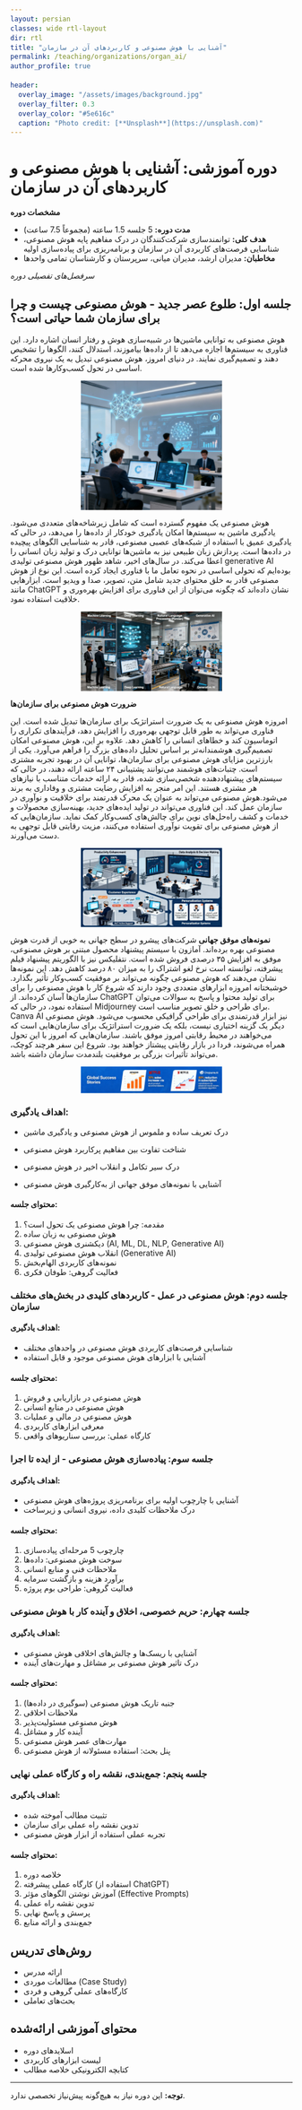 ```yaml
---
layout: persian
classes: wide rtl-layout
dir: rtl
title: "آشنایی با هوش مصنوعی و کاربردهای آن در سازمان"
permalink: /teaching/organizations/organ_ai/
author_profile: true

header:
  overlay_image: "/assets/images/background.jpg"
  overlay_filter: 0.3
  overlay_color: "#5e616c"
  caption: "Photo credit: [**Unsplash**](https://unsplash.com)"
---
```


# دوره آموزشی: آشنایی با هوش مصنوعی و کاربردهای آن در سازمان

 **مشخصات دوره**
- **مدت دوره:** 5 جلسه 1.5 ساعته (مجموعاً 7.5 ساعت)
- **هدف کلی:** توانمندسازی شرکت‌کنندگان در درک مفاهیم پایه هوش مصنوعی، شناسایی فرصت‌های کاربردی آن در سازمان و برنامه‌ریزی برای پیاده‌سازی اولیه
- **مخاطبان:** مدیران ارشد، مدیران میانی، سرپرستان و کارشناسان تمامی واحدها

*سرفصل‌های تفصیلی دوره*

## جلسه اول: طلوع عصر جدید - هوش مصنوعی چیست و چرا برای سازمان شما حیاتی است؟


هوش مصنوعی به توانایی ماشین‌ها در شبیه‌سازی هوش و رفتار انسان اشاره دارد. این فناوری به سیستم‌ها اجازه می‌دهد تا از داده‌ها بیاموزند، استدلال کنند، الگوها را تشخیص دهند و تصمیم‌گیری نمایند. در دنیای امروز، هوش مصنوعی تبدیل به یک نیروی محرکه اساسی در تحول کسب‌وکارها شده است.

<div style="display: flex; justify-content: center; align-items: center; gap: 10px;">
    <img src="/assets/teachingimages/AI_Organize/AI_Evolution.jpg" alt="سیر تکامل هوش مصنوعی" style="width: 50%; height: 50%; object-fit: contain;">
</div>

هوش مصنوعی یک مفهوم گسترده است که شامل زیرشاخه‌های متعددی می‌شود. یادگیری ماشین به سیستم‌ها امکان یادگیری خودکار از داده‌ها را می‌دهد، در حالی که یادگیری عمیق با استفاده از شبکه‌های عصبی مصنوعی، قادر به شناسایی الگوهای پیچیده در داده‌ها است. پردازش زبان طبیعی نیز به ماشین‌ها توانایی درک و تولید زبان انسانی را اعطا می‌کند. در سال‌های اخیر، شاهد ظهور هوش مصنوعی تولیدی generative AI بوده‌ایم که تحولی اساسی در نحوه تعامل ما با فناوری ایجاد کرده است. این نوع از هوش مصنوعی قادر به خلق محتوای جدید شامل متن، تصویر، صدا و ویدیو است. ابزارهایی مانند ChatGPT نشان داده‌اند که چگونه می‌توان از این فناوری برای افزایش بهره‌وری و خلاقیت استفاده نمود.

<div style="display: flex; justify-content: center; align-items: center; gap: 10px;">
    <img src="/assets/teachingimages/AI_Organize/Generative_AI.jpg" alt="هوش مصنوعی تولیدی" style="width: 50%; height: 50%; object-fit: contain;">
</div>


**ضرورت هوش مصنوعی برای سازمان‌ها**

امروزه هوش مصنوعی به یک ضرورت استراتژیک برای سازمان‌ها تبدیل شده است. این فناوری می‌تواند به طور قابل توجهی بهره‌وری را افزایش دهد، فرآیندهای تکراری را اتوماسیون کند و خطاهای انسانی را کاهش دهد. علاوه بر این، هوش مصنوعی امکان تصمیم‌گیری هوشمندانه‌تر بر اساس تحلیل داده‌های بزرگ را فراهم می‌آورد. یکی از بارزترین مزایای هوش مصنوعی برای سازمان‌ها، توانایی آن در بهبود تجربه مشتری است. چتبات‌های هوشمند می‌توانند پشتیبانی ۲۴ ساعته ارائه دهند، در حالی که سیستم‌های پیشنهاددهنده شخصی‌سازی شده، قادر به ارائه خدمات متناسب با نیازهای هر مشتری هستند. این امر منجر به افزایش رضایت مشتری و وفاداری به برند می‌شود.هوش مصنوعی می‌تواند به عنوان یک محرک قدرتمند برای خلاقیت و نوآوری در سازمان عمل کند. این فناوری می‌تواند در تولید ایده‌های جدید، بهینه‌سازی محصولات و خدمات و کشف راه‌حل‌های نوین برای چالش‌های کسب‌وکار کمک نماید. سازمان‌هایی که از هوش مصنوعی برای تقویت نوآوری استفاده می‌کنند، مزیت رقابتی قابل توجهی به دست می‌آورند.

<div style="display: flex; justify-content: center; align-items: center; gap: 10px;">
    <img src="/assets/teachingimages/AI_Organize/AI_Innovation.jpg" alt="هوش مصنوعی و نوآوری" style="width: 50%; height: 50%; object-fit: contain;">
</div>


**نمونه‌های موفق جهانی**
شرکت‌های پیشرو در سطح جهانی به خوبی از قدرت هوش مصنوعی بهره برده‌اند. آمازون با سیستم پیشنهاد محصول مبتنی بر هوش مصنوعی، موفق به افزایش ۳۵ درصدی فروش شده است. نتفلیکس نیز با الگوریتم پیشنهاد فیلم پیشرفته، توانسته است نرخ لغو اشتراک را به میزان ۸۰ درصد کاهش دهد. این نمونه‌ها نشان می‌دهند که هوش مصنوعی چگونه می‌تواند بر موفقیت کسب‌وکار تأثیر بگذارد. خوشبختانه امروزه ابزارهای متعددی وجود دارند که شروع کار با هوش مصنوعی را برای سازمان‌ها آسان کرده‌اند. از ChatGPT برای تولید محتوا و پاسخ به سوالات می‌توان استفاده نمود، در حالی که Midjourney برای طراحی و خلق تصویر مناسب است. Canva AI نیز ابزار قدرتمندی برای طراحی گرافیکی محسوب می‌شود. هوش مصنوعی دیگر یک گزینه اختیاری نیست، بلکه یک ضرورت استراتژیک برای سازمان‌هایی است که می‌خواهند در محیط رقابتی امروز موفق باشند. سازمان‌هایی که امروز با این تحول همراه می‌شوند، فردا در بازار رقابتی پیشتاز خواهند بود. شروع این سفر هرچند کوچک، می‌تواند تأثیرات بزرگی بر موفقیت بلندمدت سازمان داشته باشد.

<div style="display: flex; justify-content: center; align-items: center; gap: 10px;">
    <img src="/assets/teachingimages/AI_Organize/AI_Future.jpg" alt="آینده هوش مصنوعی" style="width: 50%; height: 50%; object-fit: contain;">
</div>





### اهداف یادگیری:
- درک تعریف ساده و ملموس از هوش مصنوعی و یادگیری ماشین
  
- شناخت تفاوت بین مفاهیم پرکاربرد هوش مصنوعی
- درک سیر تکامل و انقلاب اخیر در هوش مصنوعی
- آشنایی با نمونه‌های موفق جهانی از به‌کارگیری هوش مصنوعی

#### محتوای جلسه:
1. مقدمه: چرا هوش مصنوعی یک تحول است؟
2. هوش مصنوعی به زبان ساده
3. دیکشنری هوش مصنوعی (AI, ML, DL, NLP, Generative AI)
4. انقلاب هوش مصنوعی تولیدی (Generative AI)
5. نمونه‌های کاربردی الهام‌بخش
6. فعالیت گروهی: طوفان فکری

### جلسه دوم: هوش مصنوعی در عمل - کاربردهای کلیدی در بخش‌های مختلف سازمان

#### اهداف یادگیری:
- شناسایی فرصت‌های کاربردی هوش مصنوعی در واحدهای مختلف
- آشنایی با ابزارهای هوش مصنوعی موجود و قابل استفاده

#### محتوای جلسه:
1. هوش مصنوعی در بازاریابی و فروش
2. هوش مصنوعی در منابع انسانی
3. هوش مصنوعی در مالی و عملیات
4. معرفی ابزارهای کاربردی
5. کارگاه عملی: بررسی سناریوهای واقعی

### جلسه سوم: پیاده‌سازی هوش مصنوعی - از ایده تا اجرا

#### اهداف یادگیری:
- آشنایی با چارچوب اولیه برای برنامه‌ریزی پروژه‌های هوش مصنوعی
- درک ملاحظات کلیدی داده، نیروی انسانی و زیرساخت

#### محتوای جلسه:
1. چارچوب 5 مرحله‌ای پیاده‌سازی
2. سوخت هوش مصنوعی: داده‌ها
3. ملاحظات فنی و منابع انسانی
4. برآورد هزینه و بازگشت سرمایه
5. فعالیت گروهی: طراحی بوم پروژه

### جلسه چهارم: حریم خصوصی، اخلاق و آینده کار با هوش مصنوعی

#### اهداف یادگیری:
- آشنایی با ریسک‌ها و چالش‌های اخلاقی هوش مصنوعی
- درک تاثیر هوش مصنوعی بر مشاغل و مهارت‌های آینده

#### محتوای جلسه:
1. جنبه تاریک هوش مصنوعی (سوگیری در داده‌ها)
2. ملاحظات اخلاقی
3. هوش مصنوعی مسئولیت‌پذیر
4. آینده کار و مشاغل
5. مهارت‌های عصر هوش مصنوعی
6. پنل بحث: استفاده مسئولانه از هوش مصنوعی

### جلسه پنجم: جمع‌بندی، نقشه راه و کارگاه عملی نهایی

#### اهداف یادگیری:
- تثبیت مطالب آموخته شده
- تدوین نقشه راه عملی برای سازمان
- تجربه عملی استفاده از ابزار هوش مصنوعی

#### محتوای جلسه:
1. خلاصه دوره
2. کارگاه عملی پیشرفته (استفاده از ChatGPT)
3. آموزش نوشتن الگوهای مؤثر (Effective Prompts)
4. تدوین نقشه راه عملی
5. پرسش و پاسخ نهایی
6. جمع‌بندی و ارائه منابع

## روش‌های تدریس
- ارائه مدرس
- مطالعات موردی (Case Study)
- کارگاه‌های عملی گروهی و فردی
- بحث‌های تعاملی

## محتوای آموزشی ارائه‌شده
- اسلایدهای دوره
- لیست ابزارهای کاربردی
- کتابچه الکترونیکی خلاصه مطالب

---

**توجه:** این دوره نیاز به هیچ‌گونه پیش‌نیاز تخصصی ندارد.